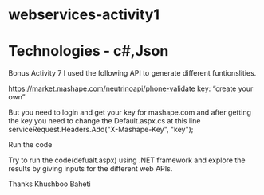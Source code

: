 # webservices-activity1
# Technologies - c#,Json

Bonus Activity 7
I used the following API to generate different funtionslities.

https://market.mashape.com/neutrinoapi/phone-validate
key: “create your own”

But you need to login and get your key for mashape.com and after getting the key
you need to change the Default.aspx.cs at this line
serviceRequest.Headers.Add("X-Mashape-Key", "key"); 

Run the code
  
  Try to run the code(defualt.aspx) using .NET framework and explore the results by giving inputs for the different web APIs.

Thanks 
Khushboo Baheti
